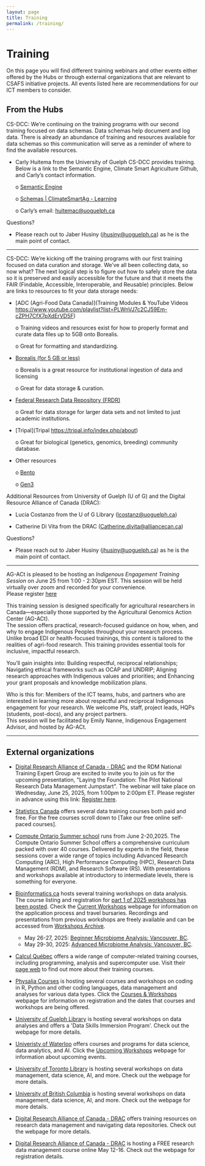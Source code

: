 ```yaml
---
layout: page
title: Training
permalink: /training/
---
```


# Training
On this page you will find different training webinars and other events either offered by the Hubs or through external organizations that are relevant to CSAFS initiative projects. All events listed here are recommendations for our ICT members to consider.

## From the Hubs
CS-DCC: We’re continuing on the training programs with our second training focused on data schemas. Data schemas help document and log data. There is already an abundance of training and resources available for data schemas so this communication will serve as a reminder of where to find the available resources.

- Carly Huitema from the University of Guelph CS-DCC provides training. Below is a link to the Semantic Engine, Climate Smart Agriculture Github, and Carly’s contact information.

   o	[Semantic Engine](https://www.semanticengine.org/)

   o	[Schemas | ClimateSmartAg - Learning](https://climatesmartagcollab.github.io/Documentation-en/Data_Documentation/schemas.html)

   o	Carly’s email: huitemac@uoguelph.ca
  
Questions?

- Please reach out to Jaber Husiny (jhusiny@uoguelph.ca) as he is the main point of contact.

---

CS-DCC: We’re kicking off the training programs with our first training focused on data curation and storage. We’ve all been collecting data, so now what? The next logical step is to figure out how to safely store the data so it is preserved and easily accessible for the future and that it meets the FAIR (Findable, Accessible, Interoperable, and Reusable) principles. Below are links to resources to fit your data storage needs:

- [ADC (Agri-Food Data Canada)](Training Modules & YouTube Videos https://www.youtube.com/playlist?list=PLWnVJ7c2CJ59Em-cZPH7CfX7pXdErVD5F)
   
    o	Training videos and resources exist for how to properly format and curate data files up to 5GB onto Borealis.
    
    o	Great for formatting and standardizing.

- [Borealis (for 5 GB or less)](https://borealisdata.ca/)
    
    o	Borealis is a great resource for institutional ingestion of data and licensing

    o	Great for data storage & curation.

- [Federal Research Data Repository (FRDR)](https://www.frdr-dfdr.ca/repo/)
    
    o	Great for data storage for larger data sets and not limited to just academic institutions.

- [Tripal](Tripal https://tripal.info/index.php/about)
    
    o	Great for biological (genetics, genomics, breeding) community database.

- Other resources
    
    o	[Bento](https://github.com/bento-platform/bento)
    
    o [Gen3](https://gen3.org/)

Additional Resources from University of Guelph (U of G) and the Digital Resource Alliance of Canada (DRAC): 

- Lucia Costanzo from the U of G Library (lcostanz@uoguelph.ca)
  
- Catherine Di Vita from the DRAC (Catherine.divita@alliancecan.ca)

Questions?

- Please reach out to Jaber Husiny (jhusiny@uoguelph.ca) as he is the main point of contact.

---

AG-ACt is pleased to be hosting an *Indigenous Engagement Training Session* on June 25 from 1:00 - 2:30pm EST. This session will be held virtually over zoom and recorded for your convenience.  
Please register [here](https://zoom.us/meeting/register/Za6OdVqOReqUlcD0hvIx_g)

This training session is designed specifically for agricultural researchers in Canada—especially those supported by the Agricultural Genomics Action Center (AG-ACt).  
The session offers practical, research-focused guidance on how, when, and why to engage Indigenous Peoples throughout your research process. Unlike broad EDI or health-focused trainings, this content is tailored to the realities of agri-food research. This training provides essential tools for inclusive, impactful research. 

You’ll gain insights into: 
Building respectful, reciprocal relationships; 
Navigating ethical frameworks such as OCAP and UNDRIP; 
Aligning research approaches with Indigenous values and priorities; and 
Enhancing your grant proposals and knowledge mobilization plans. 

Who is this for: Members of the ICT teams, hubs, and partners who are interested in learning more about respectful and reciprocal Indigenous engagement for your research. We welcome PIs, staff, project leads, HQPs (students, post-docs), and any project partners.  
This session will be facilitated by Emily Nanne, Indigenous Engagement Advisor, and hosted by AG-ACt. 

---

## External organizations
- [Digital Research Alliance of Canada - DRAC](https://alliancecan.ca/en/latest/events/laying-foundation-pilot-national-research-data-management-jumpstart) and the RDM National Training Expert Group are excited to invite you to join us for the upcoming presentation, "Laying the Foundation: The Pilot National Research Data Management Jumpstart". The webinar will take place on Wednesday, June 25, 2025, from 1:00pm to 2:00pm ET. Please register in advance using this link: [Register here](https://engagedri-ca.zoom.us/webinar/register/WN_lavvRiBnQm2DquDbV8hU8w).
  
- [Statistics Canada](https://www.statcan.gc.ca/en/wtc/data-literacy) offers several data training courses both paid and free. For the free courses scroll down to [Take our free online self-paced courses].
  
- [Compute Ontario Summer school](https://training.computeontario.ca/coss2025.php) runs from June 2-20,2025. The Compute Ontario Summer School offers a comprehensive curriculum packed with over 40 courses. Delivered by experts in the field, these sessions cover a wide range of topics including Advanced Research Computing (ARC), High Performance Computing (HPC), Research Data Management (RDM), and Research Software (RS). With presentations and workshops available at introductory to intermediate levels, there is something for everyone.

- [Bioinformatics.ca](https://bioinformatics.ca/workshops/current-workshops/) hosts several training workshops on data analysis. The course listing and registration for [part 1 of 2025 workshops has been posted](https://bioinformatics.ca/workshops/current-workshops/). Check the [Current Workshops](https://bioinformatics.ca/workshops/current-workshops/) webpage for information on the application process and travel bursaries. Recordings and presentations from previous workshops are freely available and can be accessed from [Workshops Archive](https://bioinformatics.ca/workshops/previous-workshops/).
  - May 26-27, 2025: [Beginner Microbiome Analysis: Vancouver, BC](https://bioinformatics.ca/workshops-all/2025-beginner-microbiome-analysis-vancouver-bc/).
  - May 29-30, 2025: [Advanced Microbiome Analysis: Vancouver, BC](https://bioinformatics.ca/workshops-all/2025-advanced-microbiome-analysis-vancouver-bc/).

- [Calcul Québec](https://www.calculquebec.ca/en/) offers a wide range of computer-related training courses, including programming, analysis and supercomputer use. Visit their [page web](https://www.calculquebec.ca/en/academic-research-services/training/) to find out more about their training courses.

- [Physalia Courses](https://www.physalia-courses.org/courses-workshops/) is hosting several courses and workshops on coding in R, Python and other coding languages, data management and analyses for various data types. Click the [Courses & Workshops](https://www.physalia-courses.org/courses-workshops/) webpage for information on registration and the dates that courses and workshops are being offered.

- [University of Guelph Library](https://www.lib.uoguelph.ca/find/workshops/data-skills-workshop-series/) is hosting several workshops on data analyses and offers a 'Data Skills Immersion Program'. Check out the webpage for more details.

- [Univeristy of Waterloo](https://watspeed.uwaterloo.ca/programs-and-courses/campaign-data-science-analytics.html) offers courses and programs for data science, data analytics, and AI. Click the [Upcoming Workshops](https://watspeed.uwaterloo.ca/events/index.html) webpage for information about upcoming events.

- [University of Toronto Library](https://onesearch.library.utoronto.ca/workshop-events) is hosting several workshops on data management, data science, AI, and more. Check out the webpage for more details.

- [University of British Columbia](https://rdm.ubc.ca/training-workshops) is hosting several workshops on data management, data science, AI, and more. Check out the webpage for more details.

- [Digital Research Alliance of Canada - DRAC](https://alliancecan.ca/en/services/research-data-management/learning-and-training/training-resources#heading-training-modules) offers training resources on research data management and navigating data repositories. Check out the webpage for more details.

- [Digital Research Alliance of Canada - DRAC](https://alliance-rdm-gdr.github.io/rdm-jumpstart-registration/) is hosting a FREE research data management course online May 12-16. Check out the webpage for registration details.

